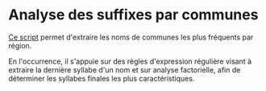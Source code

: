 # Analyse des suffixes par communes



[Ce script](suffixes-communes.R) permet d'extraire les noms de communes les plus fréquents par région.

En l'occurrence, il s'appuie sur des règles d'expression régulière visant à extraire la dernière syllabe d'un nom et sur analyse factorielle, afin de déterminer les syllabes finales les plus caractéristiques.